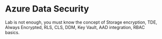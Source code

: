 # Azure Data Security

Lab is not enough, you must know the concept of Storage encryption, TDE, Always Encrypted, RLS, CLS, DDM, Key Vault, AAD integration, RBAC basics.
